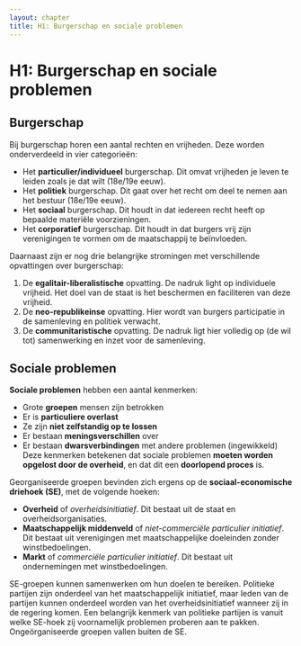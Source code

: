 ```yaml
---
layout: chapter
title: H1: Burgerschap en sociale problemen
---
```

# H1: Burgerschap en sociale problemen

## Burgerschap
Bij burgerschap horen een aantal rechten en vrijheden. Deze worden onderverdeeld in vier categorieën:

  * Het **particulier/individueel** burgerschap. Dit omvat vrijheden je leven te leiden zoals je dat wilt (18e/19e eeuw).
  * Het **politiek** burgerschap. Dit gaat over het recht om deel te nemen aan het bestuur (18e/19e eeuw).
  * Het **sociaal** burgerschap. Dit houdt in dat iedereen recht heeft op bepaalde materiële voorzieningen.
  * Het **corporatief** burgerschap. Dit houdt in dat burgers vrij zijn verenigingen te vormen om de maatschappij te beïnvloeden.

Daarnaast zijn er nog drie belangrijke stromingen met verschillende opvattingen over burgerschap:

  1. De **egalitair-liberalistische** opvatting. De nadruk light op individuele vrijheid. Het doel van de staat is het beschermen en faciliteren van deze vrijheid.
  2. De **neo-republikeinse** opvatting. Hier wordt van burgers participatie in de samenleving en politiek verwacht.
  3. De **communitaristische** opvatting. De nadruk ligt hier volledig op (de wil tot) samenwerking en inzet voor de samenleving.

## Sociale problemen
**Sociale problemen** hebben een aantal kenmerken:

  * Grote **groepen** mensen zijn betrokken
  * Er is **particuliere overlast**
  * Ze zijn **niet zelfstandig op te lossen**
  * Er bestaan **meningsverschillen** over
  * Er bestaan **dwarsverbindingen** met andere problemen (ingewikkeld)
Deze kenmerken betekenen dat sociale problemen **moeten worden opgelost door de overheid**, en dat dit een **doorlopend proces** is.

Georganiseerde groepen bevinden zich ergens op de **sociaal-economische driehoek (SE)**, met de volgende hoeken:

  * **Overheid** of *overheidsinitiatief*. Dit bestaat uit de staat en overheidsorganisaties.
  * **Maatschappelijk middenveld** of *niet-commerciële particulier initiatief*. Dit bestaat uit verenigingen met maatschappelijke doeleinden zonder winstbedoelingen.
  * **Markt** of *commerciële particulier initiatief*. Dit bestaat uit ondernemingen met winstbedoelingen.

SE-groepen kunnen samenwerken om hun doelen te bereiken. Politieke partijen zijn onderdeel van het maatschappelijk initiatief, maar leden van de partijen kunnen onderdeel worden van het overheidsinitiatief wanneer zij in de regering komen. Een belangrijk kenmerk van politieke partijen is vanuit welke SE-hoek zij voornamelijk problemen proberen aan te pakken. Ongeörganiseerde groepen vallen buiten de SE.
